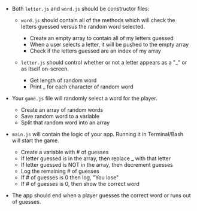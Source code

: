 * Both `letter.js` and `word.js` should be constructor files:
    * `word.js` should contain all of the methods which will check the letters guessed versus the random word selected.

	    + Create an empty array to contain all of my letters guessed
	    + When a user selects a letter, it will be pushed to the empty array
	    + Check if the letters guessed are an index of my array

    * `letter.js` should control whether or not a letter appears as a "_" or as itself on-screen.

		+ Get length of random word
		+ Print _ for each character of random word


* Your `game.js` file will randomly select a word for the player.

	+ Create an array of random words
	+ Save random word to a variable
	+ Split that random word into an array

* `main.js` will contain the logic of your app. Running it in Terminal/Bash will start the game.

	+ Create a variable with # of guesses
	+ If letter guessed is in the array, then replace _ with that letter
	+ If letter guessed is NOT in the array, then decrement guesses
	+ Log the remaining # of guesses
	+ If # of guesses is 0 then log, "You lose"
	+ If # of guesses is 0, then show the correct word

* The app should end when a player guesses the correct word or runs out of guesses.